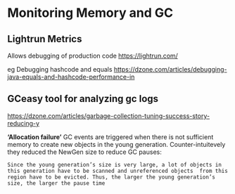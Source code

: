 # Monitoring Memory and GC

## Lightrun Metrics
Allows debugging of production code
https://lightrun.com/

eg Debugging hashcode and equals
https://dzone.com/articles/debugging-java-equals-and-hashcode-performance-in

## GCeasy tool for analyzing gc logs
https://dzone.com/articles/garbage-collection-tuning-success-story-reducing-y

**‘Allocation failure’** GC events are triggered when there is not sufficient memory to create new objects in the young generation.
Counter-intuitevely they reduced the NewGen size to reduce GC pauses:

`Since the young generation’s size is very large, a lot of objects in this generation have to be scanned and unreferenced objects 
from this region have to be evicted. Thus, the larger the young generation’s size, the larger the pause time`
